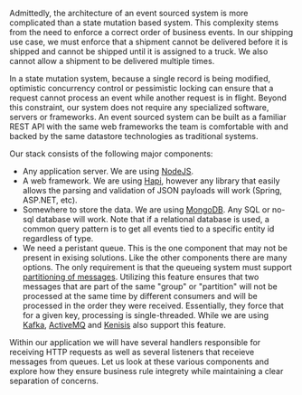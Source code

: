 Admittedly, the architecture of an event sourced system is more complicated than a state mutation based system. This complexity stems from the need to enforce a correct order of business events. In our shipping use case, we must enforce that a shipment cannot be delivered before it is shipped and cannot be shipped until it is assigned to a truck. We also cannot allow a shipment to be delivered multiple times.

In a state mutation system, because a single record is being modified, optimistic concurrency control or pessimistic locking can ensure that a request cannot process an event while another request is in flight. Beyond this constraint, our system does not require any specialized software, servers or frameworks. An event sourced system can be built as a familiar REST API with the same web frameworks the team is comfortable with and backed by the same datastore technologies as traditional systems.

Our stack consists of the following major components:

- Any application server. We are using [NodeJS](https://nodejs.org/en/).
- A web framework. We are using [Hapi](https://hapi.dev), however any library that easily allows the parsing and validation of JSON payloads will work (Spring, ASP.NET, etc).
- Somewhere to store the data. We are using [MongoDB](https://www.mongodb.com). Any SQL or no-sql database will work. Note that if a relational database is used, a common query pattern is to get all events tied to a specific entity id regardless of type.
- We need a peristant queue. This is the one component that may not be present in exising solutions. Like the other components there are many options. The only requirement is that the queueing system must support [partitioning of messages](https://activemq.apache.org/how-do-message-groups-compare-to-selectors). Utilizing this feature ensures that two messages that are part of the same "group" or "partition" will not be processed at the same time by different consumers and will be processed in the order they were received. Essentially, they force that for a given key, processing is single-threaded. While we are using [Kafka](https://kafka.js.org), [ActiveMQ](https://activemq.apache.org/message-groups.html) and [Kenisis](https://docs.aws.amazon.com/streams/latest/dev/key-concepts.html#shard) also support this feature.

Within our application we will have several handlers responsible for receiving HTTP requests as well as several listeners that receieve messages from queues. Let us look at these various components and explore how they ensure business rule integrety while maintaining a clear separation of concerns.
